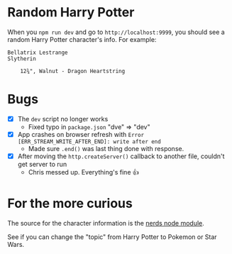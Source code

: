 # Random Harry Potter

When you `npm run dev` and go to `http://localhost:9999`, you should see a random Harry Potter character's info. For example:

```
Bellatrix Lestrange
Slytherin

    12¾", Walnut - Dragon Heartstring
```

# Bugs

- [X] The `dev` script no longer works
    - Fixed typo in `package.json` "dve" => "dev"
- [X] App crashes on browser refresh with `Error [ERR_STREAM_WRITE_AFTER_END]: write after end`
    - Made sure `.end()` was last thing done with response.
- [X] After moving the `http.createServer()` callback to another file, couldn't get server to run
    - Chris messed up. Everything's fine :thumbsup:

# For the more curious

The source for the character information is the [nerds node module](https://github.com/SkyHacks/nerds).

See if you can change the "topic" from Harry Potter to Pokemon or Star Wars.
